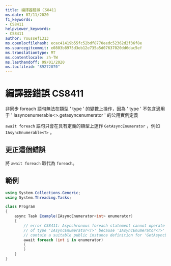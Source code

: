 ```yaml
---
title: 編譯器錯誤 CS8411
ms.date: 07/11/2020
f1_keywords:
- CS8411
helpviewer_keywords:
- CS8411
author: Youssef1313
ms.openlocfilehash: ecac41419b55fc52bdf8770eedc52362d2f36f8e
ms.sourcegitcommit: e0803b8975d3eb12e735a5d07637020dd6dac5ef
ms.translationtype: MT
ms.contentlocale: zh-TW
ms.lasthandoff: 09/01/2020
ms.locfileid: "89272070"
---
```

# <a name="compiler-error-cs8411"></a>編譯器錯誤 CS8411

非同步 foreach 語句無法在類型 ' type ' 的變數上操作，因為 ' type ' 不包含適用于 ' Iasyncenumerable<>.getasyncenumerator ' 的公用實例定義

`await foreach` 語句只會在具有定義的類型上運作 `GetAsyncEnumerator` ，例如 `IAsyncEnumerable<T>` 。

## <a name="to-correct-this-error"></a>更正這個錯誤

將 `await foreach` 取代為 `foreach`。

## <a name="example"></a>範例

```csharp
using System.Collections.Generic;
using System.Threading.Tasks;

class Program
{
    async Task Example(IAsyncEnumerator<int> enumerator)
    {
        // error CS8411: Asynchronous foreach statement cannot operate on variables
        // of type 'IAsyncEnumerator<T>' because 'IAsyncEnumerator<T>' does not
        // contain a suitable public instance definition for 'GetAsyncEnumerator'
        await foreach (int i in enumerator)
        {
        }
    }
}

